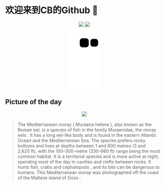 
# 欢迎来到CB的Github 👋

<div align="center">
  <img height="137px" src="https://github-readme-stats.vercel.app/api?username=SuperCB&show_icons=true&theme=radical" />
  <img height="137px" src="https://github-readme-stats.vercel.app/api/top-langs/?username=SuperCB&hide_title=true&hide_border=true&layout=compact&langs_count=6&text_color=000&icon_color=fff" />
</div>


<div align="center">
    <img src="./contribution-snake/github-contribution-grid-snake.svg" />
</div>



## Picture of the day
<div align="center">
  <img width=400px src="https://upload.wikimedia.org/wikipedia/commons/thumb/4/4e/Morena_del_Mediterr%C3%A1neo_%28Muraena_helena%29%2C_Regga%2C_Gozo%2C_Malta%2C_2021-08-23%2C_DD_14.jpg/525px-Morena_del_Mediterr%C3%A1neo_%28Muraena_helena%29%2C_Regga%2C_Gozo%2C_Malta%2C_2021-08-23%2C_DD_14.jpg" />
</div>

>The  Mediterranean moray  ( Muraena helena ), also known as the Roman eel, is a species of fish in the family Muraenidae, the  moray eels . It has a long eel-like body and is found in the eastern Atlantic Ocean and the Mediterranean Sea. The species prefers rocky bottoms and lives at depths between 1 and 800 metres (3 and 2,620 ft), with the 100–300-metre (330–980 ft) range being the most common habitat. It is a territorial species and is more active at night, spending most of the day in cavities and clefts between rocks. It hunts fish, crabs and  cephalopods , and its bite can be dangerous to humans. This Mediterranean moray was photographed off the coast of the Maltese island of  Gozo .


